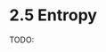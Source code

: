 # 2.5 Entropy

TODO:

<!-- REFERENCES -->

[^cooksy2014thermodynamics]: Chapter 2 of Cooksy, A. (2014). *Physical Chemistry: Thermodynamics, statistical mechanics, and kinetics*. Pearson.
[^phillips2012physical]: Chapter 6 of Phillips, R., Kondev, J., Theriot, J., & Garcia, H. (2012). *Physical biology of the cell*. Garland Science.
[^zuckerman2010statistical]: Chapter 3 of Zuckerman, D. M. (2010). *Statistical physics of biomolecules: An introduction*. CRC press.
